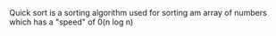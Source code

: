 Quick sort is a sorting algorithm used for sorting am array of numbers which has a "speed" of 0(n log n)
